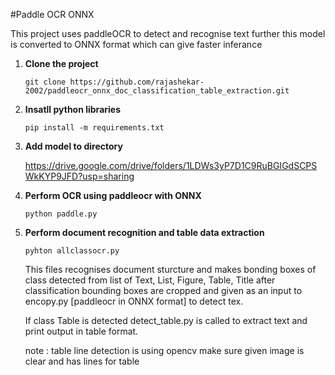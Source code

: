 #Paddle OCR ONNX 

This project uses paddleOCR to detect and recognise text further this model is converted to ONNX format which can give faster inferance

1. **Clone the project**
   
   ```git clone https://github.com/rajashekar-2002/paddleocr_onnx_doc_classification_table_extraction.git ```


2. **Insatll python libraries**
   
    ```pip install -m requirements.txt```

3. **Add model to directory**

     https://drive.google.com/drive/folders/1LDWs3yP7D1C9RuBGIGdSCPSWkKYP9JFD?usp=sharing

4. **Perform OCR using paddleocr with ONNX**

    ```python paddle.py```

5. **Perform document recognition and table data extraction**

     ```pyhton allclassocr.py```

   This files recognises document sturcture and makes bonding boxes of class detected from list of Text, List, Figure, Table, Title after classification bounding boxes are cropped and given as an input to encopy.py [paddleocr in ONNX format] to detect tex.

   If class Table is detected detect_table.py is called to extract text and print output in table format.

   note : table line detection is using opencv make sure given image is clear and has lines for table


